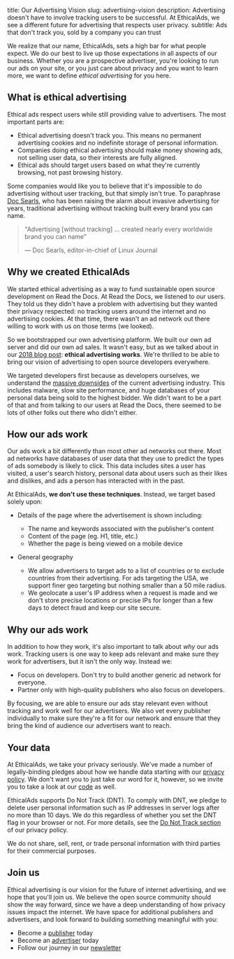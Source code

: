 title: Our Advertising Vision
slug: advertising-vision
description: Advertising doesn't have to involve tracking users to be successful. At EthicalAds, we see a different future for advertising that respects user privacy.
subtitle: Ads that don't track you, sold by a company you can trust


We realize that our name, EthicalAds, sets a high bar for what people expect.
We do our best to live up those expectations in all aspects of our business.
Whether you are a prospective advertiser,
you're looking to run our ads on your site,
or you just care about privacy and you want to learn more,
we want to define *ethical advertising* for you here.


## What is ethical advertising

Ethical ads respect users while still providing value to advertisers.
The most important parts are:

* Ethical advertising doesn't track you. This means no permanent advertising cookies and no indefinite storage of personal information.
* Companies doing ethical advertising should make money showing ads, not selling user data, so their interests are fully aligned.
* Ethical ads should target users based on what they're currently browsing, not past browsing history.

Some companies would like you to believe that it's impossible to do advertising
without user tracking, but that simply isn't true.
To paraphrase [Doc Searls](http://blogs.harvard.edu/doc/the-adblock-war/),
who has been raising the alarm about invasive advertising for years,
traditional advertising without tracking built every brand you can name.

> "Advertising [without tracking] ... created nearly every worldwide brand you can name"
>
> &mdash; Doc Searls, editor-in-chief of Linux Journal


## Why we created EthicalAds

We started ethical advertising
as a way to fund sustainable open source development on Read the Docs.
At Read the Docs, we listened to our users.
They told us they didn't have a problem with advertising
but they wanted their privacy respected: no tracking users around the internet and no advertising cookies.
At that time, there wasn't an ad network out there willing to work with us on those terms (we looked).

So we bootstrapped our own advertising platform.
We built our own ad server and did our own ad sales.
It wasn't easy,
but as we talked about in our [2018 blog post](https://blog.readthedocs.com/ethical-advertising-works/): **ethical advertising works**.
We're thrilled to be able to bring our vision of advertising to open source developers everywhere.

We targeted developers first because as developers ourselves,
we understand the [massive downsides](http://idlewords.com/talks/what_happens_next_will_amaze_you.htm) of the current advertising industry.
This includes malware,
slow site performance,
and huge databases of your personal data being sold to the highest bidder.
We didn't want to be a part of that
and from talking to our users at Read the Docs,
there seemed to be lots of other folks out there who didn't either.


## How our ads work

Our ads work a bit differently than most other ad networks out there.
Most ad networks have databases of user data
that they use to predict the types of ads somebody is likely to click.
This data includes sites a user has visited,
a user's search history, personal data about users such as their likes and dislikes,
and ads a person has interacted with in the past.

At EthicalAds, **we don't use these techniques**.
Instead, we target based solely upon:

* Details of the page where the advertisement is shown including:
    - The name and keywords associated with the publisher's content
    - Content of the page (eg. H1, title, etc.)
    - Whether the page is being viewed on a mobile device

* General geography
    - We allow advertisers to target ads to a list of countries or to exclude
      countries from their advertising.
      For ads targeting the USA, we support finer geo targeting but nothing smaller than a 50 mile radius.
    - We geolocate a user's IP address when a request is made and we don't store
      precise locations or precise IPs for longer than a few days to detect fraud and keep our site secure.


## Why our ads work

In addition to how they work, it's also important to talk about *why* our ads work.
Tracking users is one way to keep ads relevant and make sure they work for advertisers,
but it isn't the only way. Instead we:

* Focus on developers. Don't try to build another generic ad network for everyone.
* Partner only with high-quality publishers who also focus on developers.

By focusing,
we are able to ensure our ads stay relevant even without tracking and work well for our advertisers.
We also vet every publisher individually to make sure they're a fit for our network
and ensure that they bring the kind of audience our advertisers want to reach.


## Your data

At EthicalAds, we take your privacy seriously.
We've made a number of legally-binding pledges about how we handle data starting with our [privacy policy]({filename}/pages/privacy-policy.md).
We don't want you to just take our word for it, however,
so we invite you to take a look at our [code](https://github.com/readthedocs/ethical-ad-server/) as well.

EthicalAds supports Do Not Track (DNT).
To comply with DNT, we pledge to delete user personal information such as IP addresses in server logs after no more than 10 days.
We do this regardless of whether you set the DNT flag in your browser or not.
For more details, see the [Do Not Track section]({filename}/pages/privacy-policy.md#our-use-of-cookies-and-tracking)
of our privacy policy.

We do not share, sell, rent, or trade personal information with third parties for their commercial purposes.


## Join us

Ethical advertising is our vision for the future of internet advertising,
and we hope that you'll join us.
We believe the open source community should show the way forward,
since we have a deep understanding of how privacy issues impact the internet.
We have space for additional publishers and advertisers,
and look forward to building something meaningful with you:

* Become a [publisher]({filename}/pages/publishers.md) today
* Become an [advertiser]({filename}/pages/advertisers.md) today
* Follow our journey in our [newsletter](https://ethicalads.us3.list-manage.com/subscribe/post?u=a6a22369cc2b356379cf789ca&id=79ffb01d18)
